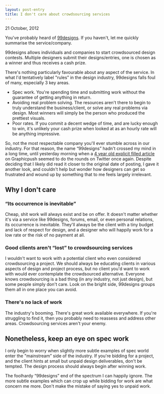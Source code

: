 ```yaml
---
layout: post-entry
title: I don't care about crowdsourcing services
---
```

<p class="post-meta">21 October, 2012</p>
<p class="intro-paragraph">You've probably heard of <a href="http://99designs.co.uk/" title="99designs">99designs</a>. If you haven't, let me quickly summarise the service/company.</p>
<p>99designs allows individuals and companies to start crowdsourced design contests. Multiple designers submit their designs/entries, one is chosen as a winner and thus receives a cash prize.</p>
<p>There's nothing particularly favourable about any aspect of the service. In what I'd tentatively label "rules” in the design industry, 99designs falls foul of many, especially 3 key areas.</p>
<ul>
	<li>Spec work. You're spending time and submitting work without the guarantee of getting anything in return.</li>
	<li>Avoiding real problem solving. The resources aren't there to begin to truly understand the business/client, or solve any real problems via design. Most winners will simply be the person who produced the prettiest visuals.</li>
	<li>Poor rates. If you commit a decent wedge of time, and are lucky enough to win, it's unlikely your cash prize when looked at as an hourly rate will be anything impressive.</li>
</ul>
<p>So, not the most respectable company you'll ever stumble across in our industry. For that reason, the name &ldquo;99designs&rdquo; hadn't crossed my mind in a long time, until yesterday morning when a <a href="http://graphicpush.com/99designs-bullshit-20" title="99Designs - Bullshit 2.0">4 year old explicit filled article</a> on Graphicpush seemed to do the rounds on Twitter once again. Despite deciding that I likely did read it closer to the original date of posting, I gave it another look, and couldn't help but wonder how designers can get so frustrated and wound up by something that to me feels largely irrelevant.</p>

<h2>Why I don't care</h2>
<h3>&ldquo;Its occurrence is inevitable&rdquo;</h3>
<p>Cheap, shit work will always exist and be on offer. It doesn't matter whether it's via a service like 99designs, forums, email, or even personal relations, its occurrence is inevitable. They'll always be the client with a tiny budget and lack of respect for design, and a designer who will happily work for a low rate or the risk of no payment at all.</p>

<h3>Good clients aren't &ldquo;lost&rdquo; to crowdsourcing services</h3>
<p>I wouldn't want to work with a potential client who even considered crowdsourcing a project. We should always be educating clients in various aspects of design and project process, but no client you'd want to work with would ever contemplate the crowdsourced alternative. Everyone knows crowdsourcing is a bad thing (in any industry, not just design), but some people simply don't care. Look on the bright side, 99designs groups them all in one place you can avoid.</p>

<h3>There's no lack of work</h3>
<p>The industry's booming. There's great work available everywhere. If you're struggling to find it, then you probably need to reassess and address other areas. Crowdsourcing services aren't your enemy.</p>

<h2>Nonetheless, keep an eye on spec work</h2>
<p>I only begin to worry when slightly more subtle examples of spec world enter the "mainstream” side of the industry. If you're bidding for a project, and the client hints at small but unpaid design deliverables, don't be tempted. The design process should always begin after winning work.</p>
<p>The foolhardy &ldquo;99designs&rdquo; end of the spectrum I can happily ignore. The more subtle examples which can crop up while bidding for work are what concern me more. Don't make the mistake of saying yes to unpaid work.</p>